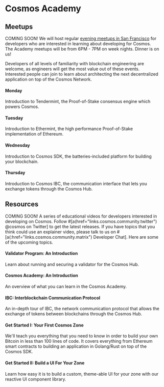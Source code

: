 # Cosmos Academy

## Meetups

COMING SOON! We will host regular [evening meetups in San Francisco](https://www.meetup.com/Cosmos_SF/) for developers who are interested in learning about developing for Cosmos. The Academy meetups will be from 6PM - 7PM on week nights. Dinner is on us!

Developers of all levels of familiarity with blockchain engineering are welcome, as engineers will get the most value out of these events. Interested people can join to learn about architecting the next decentralized application on top of the Cosmos Network.

#### Monday
Introduction to Tendermint, the Proof-of-Stake consensus engine which powers Cosmos.

#### Tuesday
Introduction to Ethermint, the high performance Proof-of-Stake implementation of Ethereum.

#### Wednesday
Introduction to Cosmos SDK, the batteries-included platform for building your blockchain.

#### Thursday
Introduction to Cosmos IBC, the communication interface that lets you exchange tokens through the Cosmos Hub.

## Resources

COMING SOON! A series of educational videos for developers interested in developing on Cosmos. Follow #[a(href="links.cosmos.community.twitter") @cosmos on Twitter] to get the latest releases. If you have topics that you think could use an explainer video, please talk to us on #[a(:href="links.cosmos.community.matrix") Developer Chat]. Here are some of the upcoming topics.

#### Validator Program: An Introduction
Learn about running and securing a validator for the Cosmos Hub.

#### Cosmos Academy: An Introduction
An overview of what you can learn in the Cosmos Academy.

#### IBC: Interblockchain Communication Protocol
An in-depth tour of IBC, the network communication protocol that allows the exchange of tokens between blockchains through the Cosmos Hub.

#### Get Started I: Your First Cosmos Zone
We'll teach you everything that you need to know in order to build your own Bitcoin in less than 100 lines of code. It covers everything from Ethereum smart contracts to building an application in Golang/Rust on top of the Cosmos SDK.

#### Get Started II: Build a UI For Your Zone
Learn how easy it is to build a custom, theme-able UI for your zone with our reactive UI component library.
